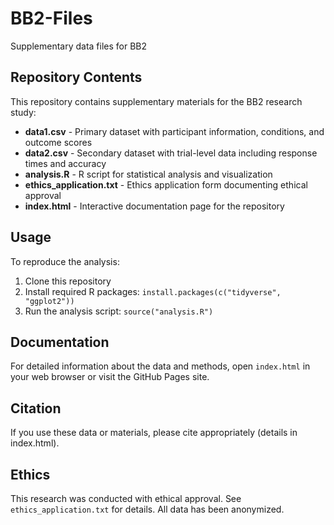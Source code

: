 # BB2-Files
Supplementary data files for BB2

## Repository Contents

This repository contains supplementary materials for the BB2 research study:

- **data1.csv** - Primary dataset with participant information, conditions, and outcome scores
- **data2.csv** - Secondary dataset with trial-level data including response times and accuracy
- **analysis.R** - R script for statistical analysis and visualization
- **ethics_application.txt** - Ethics application form documenting ethical approval
- **index.html** - Interactive documentation page for the repository

## Usage

To reproduce the analysis:

1. Clone this repository
2. Install required R packages: `install.packages(c("tidyverse", "ggplot2"))`
3. Run the analysis script: `source("analysis.R")`

## Documentation

For detailed information about the data and methods, open `index.html` in your web browser or visit the GitHub Pages site.

## Citation

If you use these data or materials, please cite appropriately (details in index.html).

## Ethics

This research was conducted with ethical approval. See `ethics_application.txt` for details. All data has been anonymized.
